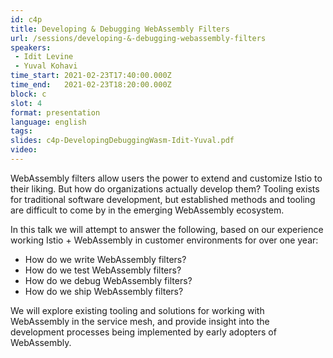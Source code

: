 ```yaml
---
id: c4p
title: Developing & Debugging WebAssembly Filters
url: /sessions/developing-&-debugging-webassembly-filters
speakers:
 - Idit Levine
 - Yuval Kohavi
time_start: 2021-02-23T17:40:00.000Z
time_end:   2021-02-23T18:20:00.000Z
block: c
slot: 4
format: presentation 
language: english
tags:
slides: c4p-DevelopingDebuggingWasm-Idit-Yuval.pdf
video:
---
```


WebAssembly filters allow users the power to extend and customize Istio to their liking. But how do organizations actually develop them? Tooling exists for traditional software development, but established methods and tooling are difficult to come by in the emerging WebAssembly ecosystem. 

In this talk we will attempt to answer the following, based on our experience working Istio + WebAssembly in customer environments for over one year:
* How do we write WebAssembly filters?
* How do we test WebAssembly filters?
* How do we debug WebAssembly filters?
* How do we ship WebAssembly filters?

We will explore existing tooling and solutions for working with WebAssembly in the service mesh, and provide insight into the development processes being implemented by early adopters of WebAssembly.

